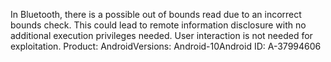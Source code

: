 In Bluetooth, there is a possible out of bounds read due to an incorrect bounds check. This could lead to remote information disclosure with no additional execution privileges needed. User interaction is not needed for exploitation. Product: AndroidVersions: Android-10Android ID: A-37994606